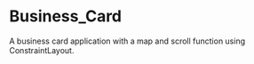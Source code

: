# Business_Card

A business card application with a map and scroll function using ConstraintLayout.
